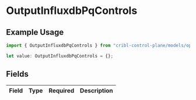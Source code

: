 # OutputInfluxdbPqControls

## Example Usage

```typescript
import { OutputInfluxdbPqControls } from "cribl-control-plane/models/operations";

let value: OutputInfluxdbPqControls = {};
```

## Fields

| Field       | Type        | Required    | Description |
| ----------- | ----------- | ----------- | ----------- |